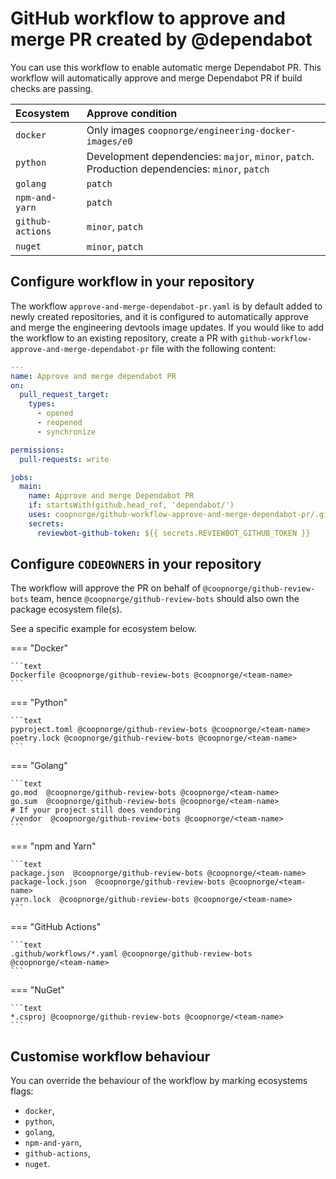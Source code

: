 # GitHub workflow to approve and merge PR created by @dependabot

You can use this workflow to enable automatic merge Dependabot PR.
This workflow will automatically approve and merge Dependabot PR
if build checks are passing.

| Ecosystem | Approve condition |
| :--- | :--- |
| `docker` | Only images `coopnorge/engineering-docker-images/e0` |
| `python` | Development dependencies: `major`, `minor`, `patch`. Production dependencies: `minor`, `patch` |
| `golang` | `patch` |
| `npm-and-yarn` | `patch` |
| `github-actions` | `minor`, `patch` |
| `nuget` | `minor`, `patch` |

## Configure workflow in your repository

The workflow `approve-and-merge-dependabot-pr.yaml` is by default added to newly
created repositories, and it is configured to automatically approve and merge
the engineering devtools image updates. If you would like to add the workflow
to an existing repository, create a PR with `github-workflow-approve-and-merge-dependabot-pr`
file with the following content:

```yaml title="approve-and-merge-dependabot.yaml"
---
name: Approve and merge dependabot PR
on:
  pull_request_target:
    types:
      - opened
      - reopened
      - synchronize

permissions:
  pull-requests: write

jobs:
  main:
    name: Approve and merge Dependabot PR
    if: startsWith(github.head_ref, 'dependabot/')
    uses: coopnorge/github-workflow-approve-and-merge-dependabot-pr/.github/workflows/approve-and-merge-dependabot-pr.yaml@main
    secrets:
      reviewbot-github-token: ${{ secrets.REVIEWBOT_GITHUB_TOKEN }}
```

## Configure `CODEOWNERS` in your repository

The workflow will approve the PR on behalf of `@coopnorge/github-review-bots`
team, hence `@coopnorge/github-review-bots` should also own
the package ecosystem file(s).

See a specific example for ecosystem below.

=== "Docker"

    ```text
    Dockerfile @coopnorge/github-review-bots @coopnorge/<team-name>
    ```

=== "Python"

    ```text
    pyproject.toml @coopnorge/github-review-bots @coopnorge/<team-name>
    poetry.lock @coopnorge/github-review-bots @coopnorge/<team-name>
    ```

=== "Golang"

    ```text
    go.mod  @coopnorge/github-review-bots @coopnorge/<team-name>
    go.sum  @coopnorge/github-review-bots @coopnorge/<team-name>
    # If your project still does vendoring
    /vendor  @coopnorge/github-review-bots @coopnorge/<team-name>
    ```

=== "npm and Yarn"

    ```text
    package.json  @coopnorge/github-review-bots @coopnorge/<team-name>
    package-lock.json  @coopnorge/github-review-bots @coopnorge/<team-name>
    yarn.lock  @coopnorge/github-review-bots @coopnorge/<team-name>
    ```

=== "GitHub Actions"

    ```text
    .github/workflows/*.yaml @coopnorge/github-review-bots @coopnorge/<team-name>
    ```

=== "NuGet"

    ```text
    *.csproj @coopnorge/github-review-bots @coopnorge/<team-name>
    ```

## Customise workflow behaviour

You can override the behaviour of the workflow by marking ecosystems flags:

- `docker`,
- `python`,
- `golang`,
- `npm-and-yarn`,
- `github-actions`,
- `nuget`.
